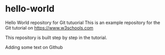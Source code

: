 # hello-world
Hello World repository for Git tutuorial
This is an example repository for the Git tutorial on https://www.w3schools.com

This repository is built step by step in the tutorial.

Adding some text on Github
